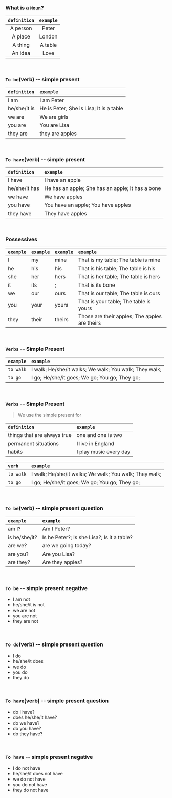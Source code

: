 ### What is a `Noun`?

| `definition` | `example` |
| :----------: | :-------: |
|   A person   |   Peter   |
|   A place    |  London   |
|   A thing    |  A table  |
|   An idea    |   Love    |
<br>

### `To be`(verb) -- simple present

| `definition` | `example`                               |
| :----------- | :-------------------------------------- |
| I am         | I am Peter                              |
| he/she/it is | He is Peter; She is Lisa; It is a table |
| we are       | We are girls                            |
| you are      | You are Lisa                            |
| they are     | they are apples                         |
<br>

### `To have`(verb) -- simple present

| `definition`  | `example`                                        |
| :------------ | :----------------------------------------------- |
| I have        | I have an apple                                  |
| he/she/it has | He has an apple; She has an apple; It has a bone |
| we have       | We have apples                                   |
| you have      | You have an apple; You have apples               |
| they have     | They have apples                                 |
<br>

### Possessives

| `example` | `example` | `example` | `example`                                     |
| :-------- | :-------- | :-------- | :-------------------------------------------- |
| I         | my        | mine      | That is my table; The table is mine           |
| he        | his       | his       | That is his table; The table is his           |
| she       | her       | hers      | That is her table; The table is hers          |
| it        | its       | ;         | That is its bone                              |
| we        | our       | ours      | That is our table; The table is ours          |
| you       | your      | yours     | That is your table; The table is yours        |
| they      | their     | theirs    | Those are their apples; The apples are theirs |
<br>

### `Verbs` -- Simple Present

| `example` | `example`                                              |
| :-------- | :----------------------------------------------------- |
| `to walk` | I walk; He/she/it walks; We walk; You walk; They walk; |
| `to go`   | I go; He/she/it goes; We go; You go; They go;          |
<br>

### `Verbs` -- Simple Present

> We use the simple present for

| `definition`                | `example`              |
| :-------------------------- | :--------------------- |
| things that are always true | one and one is two     |
| permanent situations        | I live in England      |
| habits                      | I play music every day |

| `verb` | `example`                                              |
| :-------- | :----------------------------------------------------- |
| `to walk` | I walk; He/she/it walks; We walk; You walk; They walk; |
| `to go`   | I go; He/she/it goes; We go; You go; They go;          |
<br>

### `To be`(verb) -- simple present question

| `example`     | `example`                                  |
| :------------ | :----------------------------------------- |
| am I?         | Am I Peter?                                |
| is he/she/it? | Is he Peter?; Is she Lisa?; Is it a table? |
| are we?       | are we going today?                        |
| are you?      | Are you Lisa?                              |
| are they?     | Are they apples?                           |
<br>

### `To be` -- simple present negative
- I am not
- he/she/it is not
- we are not
- you are not
- they are not
<br>

### `To do`(verb) -- simple present question
- I do
- he/she/it does
- we do
- you do
- they do
<br>

### `To have`(verb) -- simple present question
- do I have?
- does he/she/it have?
- do we have?
- do you have?
- do they have?
<br>

### `To have` -- simple present negative
- I do not have
- he/she/it does not have
- we do not have
- you do not have
- they do not have
<br>